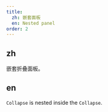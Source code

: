 ```yaml
---
title:
  zh: 嵌套面板
  en: Nested panel
order: 2
---
```


## zh

嵌套折叠面板。

## en

`Collapse` is nested inside the `Collapse`.
